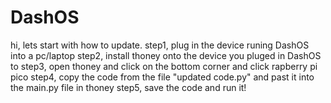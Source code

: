 # DashOS

hi, lets start with how to update.
step1, plug in the device runing DashOS into a pc/laptop
step2, install thoney onto the device you pluged in DashOS to
step3, open thoney and click on the bottom corner and click rapberry pi pico
step4, copy the code from the file "updated code.py" and past it into the main.py file in thoney
step5, save the code and run it!
